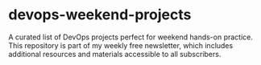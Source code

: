 # devops-weekend-projects
A curated list of DevOps projects perfect for weekend hands-on practice. This repository is part of my weekly free newsletter, which includes additional resources and materials accessible to all subscribers.
